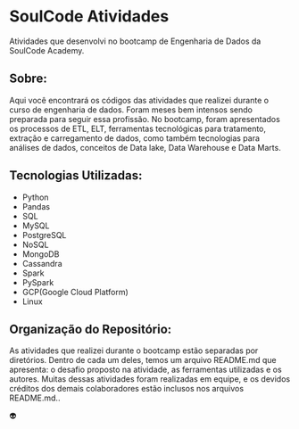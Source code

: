 # SoulCode Atividades
Atividades que desenvolvi no bootcamp de Engenharia de Dados da SoulCode Academy.

## Sobre:
Aqui você encontrará os códigos das atividades que realizei durante o curso de engenharia de dados. 
Foram meses bem intensos sendo preparada para seguir essa profissão. No bootcamp, foram apresentados os processos de ETL, ELT, ferramentas tecnológicas para tratamento, extração e carregamento de dados, como também tecnologias para análises de dados, conceitos de Data lake, Data Warehouse e Data Marts.

## Tecnologias Utilizadas:

* Python
* Pandas
* SQL
* MySQL
* PostgreSQL
* NoSQL
* MongoDB
* Cassandra
* Spark
* PySpark
* GCP(Google Cloud Platform)
* Linux


## Organização do Repositório:
As atividades que realizei durante o bootcamp estão separadas por diretórios. Dentro de cada um deles, temos um arquivo README.md que apresenta: o desafio proposto na atividade, as ferramentas utilizadas e os autores. Muitas dessas atividades foram realizadas em equipe, e os devidos créditos dos demais colaboradores estão inclusos nos arquivos README.md..


:alien:
